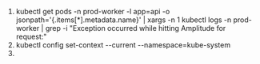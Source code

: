 1. kubectl get pods -n prod-worker -l app=api -o jsonpath='{.items[*].metadata.name}' | xargs -n 1 kubectl logs -n prod-worker | grep -i "Exception occurred while hitting Amplitude for request:"
2. kubectl config set-context --current --namespace=kube-system
3. 
